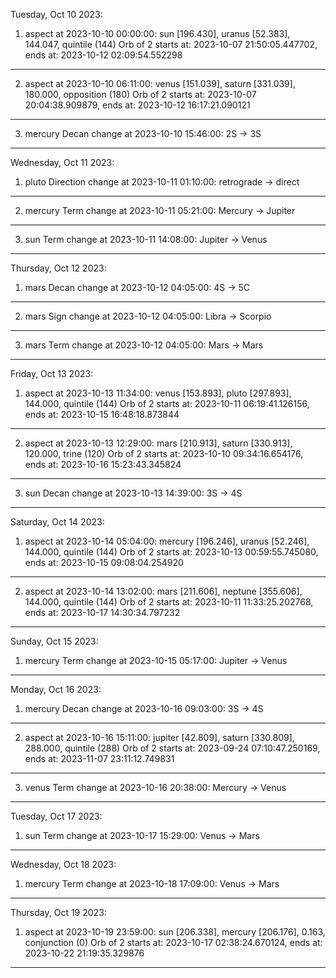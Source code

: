 Tuesday, Oct 10 2023:
1. aspect at 2023-10-10 00:00:00: sun [196.430], uranus [52.383], 144.047, quintile (144)
 Orb of 2 starts at: 2023-10-07 21:50:05.447702, ends at: 2023-10-12 02:09:54.552298 
------------
2. aspect at 2023-10-10 06:11:00: venus [151.039], saturn [331.039], 180.000, opposition (180)
 Orb of 2 starts at: 2023-10-07 20:04:38.909879, ends at: 2023-10-12 16:17:21.090121 
------------
3. mercury Decan change at 2023-10-10 15:46:00: 2S -> 3S 
------------

Wednesday, Oct 11 2023:
1. pluto Direction change at 2023-10-11 01:10:00: retrograde -> direct 
------------
2. mercury Term change at 2023-10-11 05:21:00: Mercury -> Jupiter 
------------
3. sun Term change at 2023-10-11 14:08:00: Jupiter -> Venus 
------------

Thursday, Oct 12 2023:
1. mars Decan change at 2023-10-12 04:05:00: 4S -> 5C 
------------
2. mars Sign change at 2023-10-12 04:05:00: Libra -> Scorpio 
------------
3. mars Term change at 2023-10-12 04:05:00: Mars -> Mars 
------------

Friday, Oct 13 2023:
1. aspect at 2023-10-13 11:34:00: venus [153.893], pluto [297.893], 144.000, quintile (144)
 Orb of 2 starts at: 2023-10-11 06:19:41.126156, ends at: 2023-10-15 16:48:18.873844 
------------
2. aspect at 2023-10-13 12:29:00: mars [210.913], saturn [330.913], 120.000, trine (120)
 Orb of 2 starts at: 2023-10-10 09:34:16.654176, ends at: 2023-10-16 15:23:43.345824 
------------
3. sun Decan change at 2023-10-13 14:39:00: 3S -> 4S 
------------

Saturday, Oct 14 2023:
1. aspect at 2023-10-14 05:04:00: mercury [196.246], uranus [52.246], 144.000, quintile (144)
 Orb of 2 starts at: 2023-10-13 00:59:55.745080, ends at: 2023-10-15 09:08:04.254920 
------------
2. aspect at 2023-10-14 13:02:00: mars [211.606], neptune [355.606], 144.000, quintile (144)
 Orb of 2 starts at: 2023-10-11 11:33:25.202768, ends at: 2023-10-17 14:30:34.797232 
------------

Sunday, Oct 15 2023:
1. mercury Term change at 2023-10-15 05:17:00: Jupiter -> Venus 
------------

Monday, Oct 16 2023:
1. mercury Decan change at 2023-10-16 09:03:00: 3S -> 4S 
------------
2. aspect at 2023-10-16 15:11:00: jupiter [42.809], saturn [330.809], 288.000, quintile (288)
 Orb of 2 starts at: 2023-09-24 07:10:47.250169, ends at: 2023-11-07 23:11:12.749831 
------------
3. venus Term change at 2023-10-16 20:38:00: Mercury -> Venus 
------------

Tuesday, Oct 17 2023:
1. sun Term change at 2023-10-17 15:29:00: Venus -> Mars 
------------

Wednesday, Oct 18 2023:
1. mercury Term change at 2023-10-18 17:09:00: Venus -> Mars 
------------

Thursday, Oct 19 2023:
1. aspect at 2023-10-19 23:59:00: sun [206.338], mercury [206.176], 0.163, conjunction (0)
 Orb of 2 starts at: 2023-10-17 02:38:24.670124, ends at: 2023-10-22 21:19:35.329876 
------------

